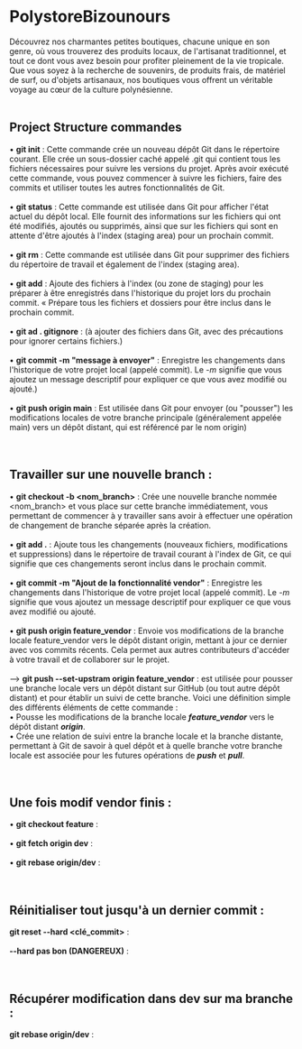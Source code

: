 # PolystoreBizounours
Découvrez nos charmantes petites boutiques, chacune unique en son genre, où vous trouverez des produits locaux, de l'artisanat traditionnel, et tout ce dont vous avez besoin pour profiter pleinement de la vie tropicale. Que vous soyez à la recherche de souvenirs, de produits frais, de matériel de surf, ou d'objets artisanaux, nos boutiques vous offrent un véritable voyage au cœur de la culture polynésienne.
<br/>
<br/>
## Project Structure commandes
• **git init** : Cette commande crée un nouveau dépôt Git dans le répertoire courant. Elle crée un sous-dossier caché appelé .git qui contient tous les fichiers nécessaires pour suivre les versions du projet. Après avoir exécuté cette commande, vous pouvez commencer à suivre les fichiers, faire des commits et utiliser toutes les autres fonctionnalités de Git.<br/>
<br/>
• **git status** : Cette commande est utilisée dans Git pour afficher l'état actuel du dépôt local. Elle fournit des informations sur les fichiers qui ont été modifiés, ajoutés ou supprimés, ainsi que sur les fichiers qui sont en attente d'être ajoutés à l'index (staging area) pour un prochain commit.<br/>
<br/>
• **git rm** : Cette commande est utilisée dans Git pour supprimer des fichiers du répertoire de travail et également de l'index (staging area).<br/>
<br/>
• **git add** : Ajoute des fichiers à l'index (ou zone de staging) pour les préparer à être enregistrés dans l'historique du projet lors du prochain commit. « Prépare tous les fichiers et dossiers pour être inclus dans le prochain commit. <br/>
<br/>
• **git ad . gitignore** : (à ajouter des fichiers dans Git, avec des précautions pour ignorer certains fichiers.)<br/>
<br/>
• **git commit -m "message à envoyer"** : Enregistre les changements dans l'historique de votre projet local (appelé commit). Le *-m* signifie que vous ajoutez un message descriptif pour expliquer ce que vous avez modifié ou ajouté.)<br/>
<br/>
• **git push origin main** : Est utilisée dans Git pour envoyer (ou "pousser") les modifications locales de votre branche principale (généralement appelée main) vers un dépôt distant, qui est référencé par le nom origin)<br/>
<br/>
<br/>
## Travailler sur une nouvelle branch :
• **git checkout -b <nom_branch>** : Crée une nouvelle branche nommée <nom_branch> et vous place sur cette branche immédiatement, vous permettant de commencer à y travailler sans avoir à effectuer une opération de changement de branche séparée après la création.<br/>
<br/>
• **git add .** : Ajoute tous les changements (nouveaux fichiers, modifications et suppressions) dans le répertoire de travail courant à l'index de Git, ce qui signifie que ces changements seront inclus dans le prochain commit. <br/>
<br/>
• **git commit -m "Ajout de la fonctionnalité vendor"** : Enregistre les changements dans l'historique de votre projet local (appelé commit). Le *-m* signifie que vous ajoutez un message descriptif pour expliquer ce que vous avez modifié ou ajouté. <br/>
<br/>
• **git push origin feature_vendor** : Envoie vos modifications de la branche locale feature_vendor vers le dépôt distant origin, mettant à jour ce dernier avec vos commits récents. Cela permet aux autres contributeurs d'accéder à votre travail et de collaborer sur le projet.<br/>
<br/>
--> **git push --set-upstram origin feature_vendor** : est utilisée pour pousser une branche locale vers un dépôt distant sur GitHub (ou tout autre dépôt distant) et pour établir un suivi de cette branche. Voici une définition simple des différents éléments de cette commande :<br/>
• Pousse les modifications de la branche locale ***feature_vendor*** vers le dépôt distant ***origin***.<br/>
• Crée une relation de suivi entre la branche locale et la branche distante, permettant à Git de savoir à quel dépôt et à quelle branche votre branche locale est associée pour les futures opérations de ***push*** et ***pull***.<br/>
<br/>
<br/>
## Une fois modif vendor finis : 
• **git checkout feature** :<br/>
<br/>
• **git fetch origin dev** :<br/>
<br/>
• **git rebase origin/dev** :<br/>
<br/>
<br/>

## Réinitialiser tout jusqu'à un dernier commit : 
**git reset --hard <clé_commit>** :<br/>
<br/>
**--hard pas bon (DANGEREUX)** :<br/>
<br/>
<br/>

## Récupérer modification dans dev sur ma branche : 
**git rebase origin/dev** :<br/>
<br/>
